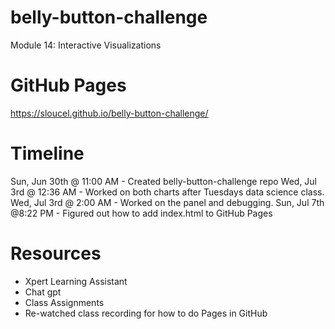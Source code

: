 # belly-button-challenge
Module 14: Interactive Visualizations

# GitHub Pages
https://sloucel.github.io/belly-button-challenge/

# Timeline
Sun, Jun 30th @ 11:00 AM - Created belly-button-challenge repo
Wed, Jul 3rd @ 12:36 AM - Worked on both charts after Tuesdays data science class. 
Wed, Jul 3rd @ 2:00 AM - Worked on the panel and debugging. 
Sun, Jul 7th @8:22 PM - Figured out how to add index.html to GitHub Pages

# Resources
* Xpert Learning Assistant
* Chat gpt
* Class Assignments
* Re-watched class recording for how to do Pages in GitHub